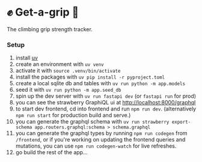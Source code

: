 # ✊ Get-a-grip 🧗

The climbing grip strength tracker.

### Setup

1. install [uv](https://docs.astral.sh/uv/)
2. create an environment with `uv venv`
3. activate it with `source .venv/bin/activate`
4. install the packages with `uv pip install -r pyproject.toml`
5. create a local sqlite db and tables with `uv run python -m app.models`
6. seed it with `uv run python -m app.seed_db`
7. spin up the dev server with `uv run fastapi dev` (or `fastapi run` for prod)
8. you can see the strawberry GraphiQL ui at [http://localhost:8000/graphql](http://localhost:8000/graphql)
9. to start dev frontend, cd into frontend and run `npm run dev`. (alternatively `npm run start` for production build and serve.)
10. you can generate the graphql schema with `uv run strawberry export-schema app.routers.graphql:schema > schema.graphql`
11. you can generate the graphql types by running `npm run codegen` from `/frontend`, or if you're working on updating the frontend queries and mutations, you can use `npm run codegen-watch` for live refreshes.
12. go build the rest of the app...
